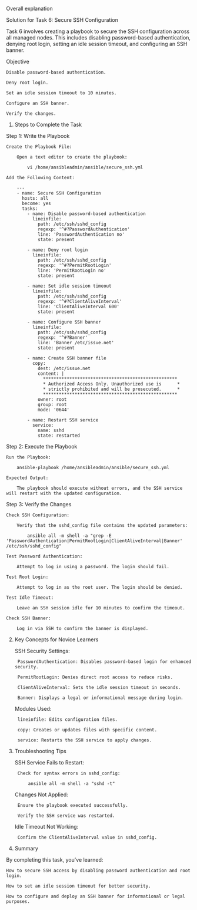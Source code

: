 Overall explanation

Solution for Task 6: Secure SSH Configuration

Task 6 involves creating a playbook to secure the SSH configuration across all managed nodes. This includes disabling password-based authentication, denying root login, setting an idle session timeout, and configuring an SSH banner.

Objective

    Disable password-based authentication.

    Deny root login.

    Set an idle session timeout to 10 minutes.

    Configure an SSH banner.

    Verify the changes.

1. Steps to Complete the Task

Step 1: Write the Playbook

    Create the Playbook File:

        Open a text editor to create the playbook:

            vi /home/ansibleadmin/ansible/secure_ssh.yml

    Add the Following Content:

        ---
        - name: Secure SSH Configuration
          hosts: all
          become: yes
          tasks:
            - name: Disable password-based authentication
              lineinfile:
                path: /etc/ssh/sshd_config
                regexp: '^#?PasswordAuthentication'
                line: 'PasswordAuthentication no'
                state: present
         
            - name: Deny root login
              lineinfile:
                path: /etc/ssh/sshd_config
                regexp: '^#?PermitRootLogin'
                line: 'PermitRootLogin no'
                state: present
         
            - name: Set idle session timeout
              lineinfile:
                path: /etc/ssh/sshd_config
                regexp: '^#?ClientAliveInterval'
                line: 'ClientAliveInterval 600'
                state: present
         
            - name: Configure SSH banner
              lineinfile:
                path: /etc/ssh/sshd_config
                regexp: '^#?Banner'
                line: 'Banner /etc/issue.net'
                state: present
         
            - name: Create SSH banner file
              copy:
                dest: /etc/issue.net
                content: |
                  ***************************************************
                  * Authorized Access Only. Unauthorized use is      *
                  * strictly prohibited and will be prosecuted.      *
                  ***************************************************
                owner: root
                group: root
                mode: '0644'
         
            - name: Restart SSH service
              service:
                name: sshd
                state: restarted

Step 2: Execute the Playbook

    Run the Playbook:

        ansible-playbook /home/ansibleadmin/ansible/secure_ssh.yml

    Expected Output:

        The playbook should execute without errors, and the SSH service will restart with the updated configuration.

Step 3: Verify the Changes

    Check SSH Configuration:

        Verify that the sshd_config file contains the updated parameters:

            ansible all -m shell -a "grep -E 'PasswordAuthentication|PermitRootLogin|ClientAliveInterval|Banner' /etc/ssh/sshd_config"

    Test Password Authentication:

        Attempt to log in using a password. The login should fail.

    Test Root Login:

        Attempt to log in as the root user. The login should be denied.

    Test Idle Timeout:

        Leave an SSH session idle for 10 minutes to confirm the timeout.

    Check SSH Banner:

        Log in via SSH to confirm the banner is displayed.

2. Key Concepts for Novice Learners

    SSH Security Settings:

        PasswordAuthentication: Disables password-based login for enhanced security.

        PermitRootLogin: Denies direct root access to reduce risks.

        ClientAliveInterval: Sets the idle session timeout in seconds.

        Banner: Displays a legal or informational message during login.

    Modules Used:

        lineinfile: Edits configuration files.

        copy: Creates or updates files with specific content.

        service: Restarts the SSH service to apply changes.

3. Troubleshooting Tips

    SSH Service Fails to Restart:

        Check for syntax errors in sshd_config:

            ansible all -m shell -a "sshd -t"

    Changes Not Applied:

        Ensure the playbook executed successfully.

        Verify the SSH service was restarted.

    Idle Timeout Not Working:

        Confirm the ClientAliveInterval value in sshd_config.

4. Summary

By completing this task, you’ve learned:

    How to secure SSH access by disabling password authentication and root login.

    How to set an idle session timeout for better security.

    How to configure and deploy an SSH banner for informational or legal purposes.

